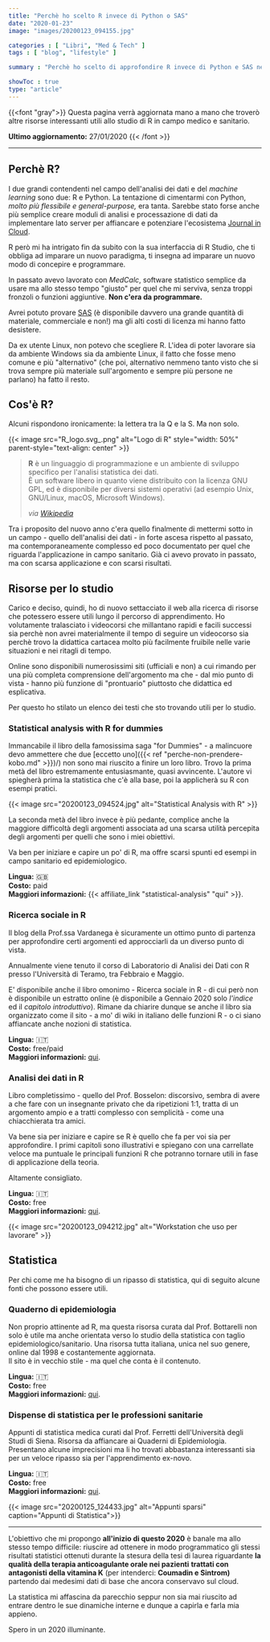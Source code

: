 ```yaml
---
title: "Perchè ho scelto R invece di Python o SAS"
date: "2020-01-23"
image: "images/20200123_094155.jpg"

categories : [ "Libri", "Med & Tech" ]
tags : [ "blog", "lifestyle" ]

summary : "Perchè ho scelto di approfondire R invece di Python e SAS nell'analisi dei dati e su quali libri e siti studiare."

showToc : true
type: "article"
---
```

{{<font "gray">}}
Questa pagina verrà aggiornata mano a mano che troverò altre risorse interessanti utili allo studio di R in campo medico e sanitario.  
  
**Ultimo aggiornamento:** 27/01/2020
{{< /font >}}
* * *

## Perchè R?

I due grandi contendenti nel campo dell'analisi dei dati e del _machine learning_ sono due: R e Python. La tentazione di cimentarmi con Python, _molto più flessibile e general-purpose,_ era tanta. Sarebbe stato forse anche più semplice creare moduli di analisi e processazione di dati da implementare lato server per affiancare e potenziare l'ecosistema [Journal in Cloud](https://journ.cloud).

R però mi ha intrigato fin da subito con la sua interfaccia di R Studio, che ti obbliga ad imparare un nuovo paradigma, ti insegna ad imparare un nuovo modo di concepire e programmare.

In passato avevo lavorato con _MedCalc_, software statistico semplice da usare ma allo stesso tempo "giusto" per quel che mi serviva, senza troppi fronzoli o funzioni aggiuntive. **Non c'era da programmare.**

Avrei potuto provare [SAS](https://it.wikipedia.org/wiki/SAS_(software)) (è disponibile davvero una grande quantità di materiale, commerciale e non!) ma gli alti costi di licenza mi hanno fatto desistere.

Da ex utente Linux, non potevo che scegliere R. L'idea di poter lavorare sia da ambiente Windows sia da ambiente Linux, il fatto che fosse meno comune e più "alternativo" (che poi, alternativo nemmeno tanto visto che si trova sempre più materiale sull'argomento e sempre più persone ne parlano) ha fatto il resto.

## Cos'è R?

Alcuni rispondono ironicamente: la lettera tra la Q e la S. Ma non solo.

{{< image src="R_logo.svg_.png" alt="Logo di R" style="width: 50%" parent-style="text-align: center" >}}

> **R** è un linguaggio di programmazione e un ambiente di sviluppo specifico per l'analisi statistica dei dati.  
> È un software libero in quanto viene distribuito con la licenza GNU GPL, ed è disponibile per diversi sistemi operativi (ad esempio Unix, GNU/Linux, macOS, Microsoft Windows).
> 
> _via [Wikipedia](https://it.wikipedia.org/wiki/R_(software))_

Tra i proposito del nuovo anno c'era quello finalmente di mettermi sotto in un campo - quello dell'analisi dei dati - in forte ascesa rispetto al passato, ma contemporaneamente complesso ed poco documentato per quel che riguarda l'applicazione in campo sanitario. Già ci avevo provato in passato, ma con scarsa applicazione e con scarsi risultati.

## Risorse per lo studio

Carico e deciso, quindi, ho di nuovo settacciato il web alla ricerca di risorse che potessero essere utili lungo il percorso di apprendimento. Ho volutamente tralasciato i videocorsi che millantano rapidi e facili successi sia perchè non avrei materialmente il tempo di seguire un videocorso sia perchè trovo la didattica cartacea molto più facilmente fruibile nelle varie situazioni e nei ritagli di tempo.

Online sono disponibili numerosissimi siti (ufficiali e non) a cui rimando per una più completa comprensione dell'argomento ma che - dal mio punto di vista - hanno più funzione di "prontuario" piuttosto che didattica ed esplicativa.

Per questo ho stilato un elenco dei testi che sto trovando utili per lo studio.

### Statistical analysis with R for dummies

Immancabile il libro della famosissima saga "for Dummies" - a malincuore devo ammettere che due [eccetto uno]({{< ref "perche-non-prendere-kobo.md" >}})/) non sono mai riuscito a finire un loro libro. Trovo la prima metà del libro estremamente entusiasmante, quasi avvincente. L'autore vi spiegherà prima la statistica che c'è alla base, poi la applicherà su R con esempi pratici.

{{< image src="20200123_094524.jpg" alt="Statistical Analysis with R" >}}

La seconda metà del libro invece è più pedante, complice anche la maggiore difficoltà degli argomenti associata ad una scarsa utilità percepita degli argomenti per quelli che sono i miei obiettivi.

Va ben per iniziare e capire un po' di R, ma offre scarsi spunti ed esempi in campo sanitario ed epidemiologico.

**Lingua:** 🇬🇧  
**Costo:** paid  
**Maggiori informazioni:** {{< affiliate_link "statistical-analysis" "qui" >}}.

### Ricerca sociale in R

Il blog della Prof.ssa Vardanega è sicuramente un ottimo punto di partenza per approfondire certi argomenti ed approcciarli da un diverso punto di vista.

Annualmente viene tenuto il corso di Laboratorio di Analisi dei Dati con R presso l'Università di Teramo, tra Febbraio e Maggio.

E' disponibile anche il libro omonimo - Ricerca sociale in R - di cui però non è disponibile un estratto online (è disponibile a Gennaio 2020 solo _l'indice_ ed il _capitolo introduttivo_). Rimane da chiarire dunque se anche il libro sia organizzato come il sito - a mo' di wiki in italiano delle funzioni R - o ci siano affiancate anche nozioni di statistica.

**Lingua:** 🇮🇹  
**Costo:** free/paid  
**Maggiori informazioni:** [qui](https://www.agnesevardanega.eu/metref/r).

### Analisi dei dati in R

Libro completissimo - quello del Prof. Bosselon: discorsivo, sembra di avere a che fare con un insegnante privato che da ripetizioni 1:1, tratta di un argomento ampio e a tratti complesso con semplicità - come una chiacchierata tra amici.

Va bene sia per iniziare e capire se R è quello che fa per voi sia per approfondire. I primi capitoli sono illustrativi e spiegano con una carrellate veloce ma puntuale le principali funzioni R che potranno tornare utili in fase di applicazione della teoria.

Altamente consigliato.

**Lingua:** 🇮🇹  
**Costo:** free  
**Maggiori informazioni:** [qui](https://www.agnesevardanega.eu/metref/r).

{{< image src="20200123_094212.jpg" alt="Workstation che uso per lavorare" >}}

## Statistica

Per chi come me ha bisogno di un ripasso di statistica, qui di seguito alcune fonti che possono essere utili.

### Quaderno di epidemiologia

Non proprio attinente ad R, ma questa risorsa curata dal Prof. Bottarelli non solo è utile ma anche orientata verso lo studio della statistica con taglio epidemiologico/sanitario. Una risorsa tutta italiana, unica nel suo genere, online dal 1998 e costantemente aggiornata.  
Il sito è in vecchio stile - ma quel che conta è il contenuto.

**Lingua:** 🇮🇹  
**Costo:** free  
**Maggiori informazioni:** [qui](https://www.quadernodiepidemiologia.it/epi/HomePage.html).

### Dispense di statistica per le professioni sanitarie

Appunti di statistica medica curati dal Prof. Ferretti dell'Università degli Studi di Siena. Risorsa da affiancare ai Quaderni di Epidemiologia. Presentano alcune imprecisioni ma li ho trovati abbastanza interessanti sia per un veloce ripasso sia per l'apprendimento ex-novo.

**Lingua:** 🇮🇹  
**Costo:** free  
**Maggiori informazioni:** [qui](http://www.csu.unisi.it/files/Dispensa-di-statistica-medica.pdf).

{{< image src="20200125_124433.jpg" alt="Appunti sparsi" caption="Appunti di Statistica">}}

* * *

L'obiettivo che mi propongo **all'inizio di questo 2020** è banale ma allo stesso tempo difficile: riuscire ad ottenere in modo programmatico gli stessi risultati statistici ottenuti durante la stesura della tesi di laurea riguardante **la qualità della terapia anticoagulante orale nei pazienti** **trattati con antagonisti della vitamina K** (per intenderci: **Coumadin e Sintrom)** partendo dai medesimi dati di base che ancora conservavo sul cloud.

La statistica mi affascina da parecchio seppur non sia mai riuscito ad entrare dentro le sue dinamiche interne e dunque a capirla e farla mia appieno.

Spero in un 2020 illuminante.
